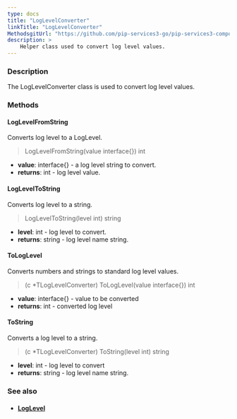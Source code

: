 ```yaml
---
type: docs
title: "LogLevelConverter"
linkTitle: "LogLevelConverter"
MethodsgitUrl: "https://github.com/pip-services3-go/pip-services3-components-go"
description: >
    Helper class used to convert log level values.
---
```


### Description

The LogLevelConverter class is used to convert log level values.

### Methods

#### LogLevelFromString
Converts log level to a LogLevel.

> LogLevelFromString(value interface{}) int

- **value**: interface{} - a log level string to convert.
- **returns**: int - log level value.

#### LogLevelToString
Converts log level to a string.

> LogLevelToString(level int) string

- **level**: int - log level to convert.
- **returns**: string - log level name string.


#### ToLogLevel
Converts numbers and strings to standard log level values.

> (c *TLogLevelConverter) ToLogLevel(value interface{}) int

- **value**: interface{} - value to be converted
- **returns**: int - converted log level


#### ToString
Converts a log level to a string.

> (c *TLogLevelConverter) ToString(level int) string

- **level**: int - log level to convert
- **returns**: string - log level name string.



### See also
- #### [LogLevel](../log_level)
